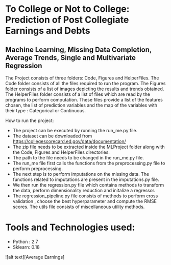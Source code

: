 # To College or Not to College: Prediction of Post Collegiate Earnings and Debts

## Machine Learning, Missing Data Completion, Average Trends, Single and Multivariate Regression

The Project consists of three folders: Code, Figures and HelperFiles. The Code folder consists of all the files required to run the program. The Figures folder consists of a list of images depicting the results and trends obtained. The HelperFiles folder consists of a list of files which are read by the programs to perform computation. These files provide a list of the features chosen, the list of prediction variables and the map of the variables with their type : Categorical or Continuous.

How to run the project: 
- The project can be executed by running the run_me.py file.
- The dataset can be downloaded from https://collegescorecard.ed.gov/data/documentation/
- The zip file needs to be extracted inside the MLProject folder along with the Code, Figures and HelperFiles directories. 
- The path to the file needs to be changed in the run_me.py file. 
- The run_me file first calls the functions from the preprocessing.py file to perform preprocessing. 
- The next step is to perform imputations on the missing data. 
The functions related to imputations are present in the imputations.py file. 
- We then run the regression.py file which contains methods to transform the data, perform dimensionality reduction and initalize a regressor. 
- The regression_pipeline.py file consists of methods to perform cross validation , choose the best hyperparameter and compute the RMSE scores. The utils file consists of miscellaneous utility methods.

# Tools and Technologies used:
- Python : 2.7
- Sklearn: 0.18 

![alt text][Average Earnings]

[logo]: https://github.com/nithya4/CS-589-College-Scorecard/blob/master/Figures/YearVsRMSE_earnings.png 
